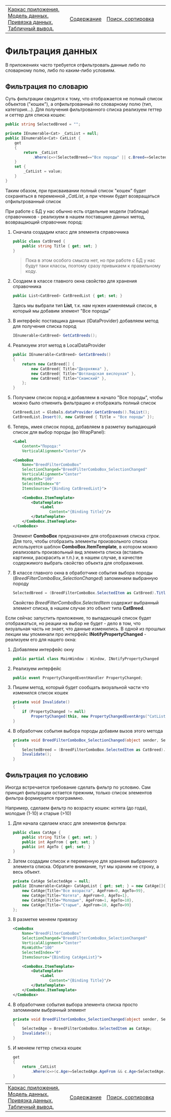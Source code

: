 <table style="width: 100%;"><tr><td style="width: 40%;">
<a href="../articles/wpf_template.md">Каркас приложения. Модель данных. Привязка данных. Табличный вывод.
</a></td><td style="width: 20%;">
<a href="../readme.md">Содержание
</a></td><td style="width: 40%;">
<a href="../articles/wpf_search_sort.md">Поиск, сортировка
</a></td><tr></table>

# Фильтрация данных

В приложениях часто требуется отфильтровать данные либо по словарному полю, либо по каким-либо условиям. 

## Фильтрация по словарю

Суть фильтрации сводится к тому, что отображается не полный список объектов ("кошек"), а отфильтрованный по словарному полю (тип, категория...). Для получения фильтрованного списка реализуем геттер и сеттер для списка кошек:

```cs
public string SelectedBreed = "";

private IEnumerable<Cat> _CatList = null;
public IEnumerable<Cat> CatList {
    get
    {
        return _CatList
            .Where(c=>(SelectedBreed=="Все породы" || c.Breed==SelectedBreed));
    }
    set {
        _CatList = value;
    } 
}
```

Таким обазом, при присваивании полный список "кошек" будет сохраняться в переменной *_CatList*, а при чтении будет возвращаться отфильтрованный список

При работе с БД у нас обычно есть отдельные модели (таблицы) справочников - реализуем в нашем поставщике данных метод, возвращающий справочник пород:

1. Сначала создадим класс для элемента справочника

    ```cs
    public class CatBreed { 
        public string Title { get; set; }
    }
    ```

    >Пока в этом особого смысла нет, но при работе с БД у нас будут таки классы, поэтому сразу привыкаем к правильному коду.

2. Создаем в классе главного окна свойство для хранения справочника

    ```cs
    public List<CatBreed> CatBreedList { get; set; }
    ```

    Здесь мы выбрали тип **List**, т.к. нам нужен изменяемый список, в который мы добавим элемент "Все породы"

3. В интерфейс поставщика данных (IDataProvider) добавляем метод для получения списка пород

    ```cs
    IEnumerable<CatBreed> GetCatBreeds();
    ```

4. Реализуем этот метод в LocalDataProvider

    ```cs
    public IEnumerable<CatBreed> GetCatBreeds()
    {
        return new CatBreed[] {
            new CatBreed{ Title="Дворняжка" },
            new CatBreed{ Title="Шотландская вислоухая" },
            new CatBreed{ Title="Сиамский" },
        };
    }
    ```

5. Получаем список пород и добавляем в начало "Все породы", чтобы можно было отменить фильтрацию и отображать полный список

    ```cs
    CatBreedList = Globals.dataProvider.GetCatBreeds().ToList();
    CatBreedList.Insert(0, new CatBreed { Title = "Все породы" });
    ```

4. Теперь, имея список пород, добавляем в разметку выпадающий список для выбор породы (во WrapPanel):

    ```xml
    <Label 
        Content="Порода:"
        VerticalAlignment="Center"/>

    <ComboBox
        Name="BreedFilterComboBox"
        SelectionChanged="BreedFilterComboBox_SelectionChanged"
        VerticalAlignment="Center"
        MinWidth="100"
        SelectedIndex="0"
        ItemsSource="{Binding CatBreedList}">

        <ComboBox.ItemTemplate>
            <DataTemplate>
                <Label 
                    Content="{Binding Title}"/>
            </DataTemplate>
        </ComboBox.ItemTemplate>
    </ComboBox>
    ```

    Элемент **ComboBox** предназначен для отображения списка *строк*. Для того, чтобы отобразить элементы произвольного списка используется шаблон **ComboBox.ItemTemplate**, в котором можно реализовать произвольный вид элемента списка (вставить картинки, раскрасить и т.п.) и, в нашем случае, в качестве содержимого выбрать свойство объекта для отображения. 

5. В классе главного окна в обработчике события выбора породы (*BreedFilterComboBox_SelectionChanged*) запоминаем выбранную породу

    ```cs
    SelectedBreed = (BreedFilterComboBox.SelectedItem as CatBreed).Title;
    ```

    Свойство *BreedFilterComboBox.SelectedItem* содержит выбранный элемент списка, в нашем случае это объект типа **CatBreed**.

Если сейчас запустить приложение, то выпадающий список будет отображаться, но реации на выбор не будет - дело в том, что визуальная часть не знает, что данные изменились. В одной из прошлых лекции мы упоминали про интерфейс **INotifyPropertyChanged** - реализуем его для нашего окна:

1. Добавляем интерфейс окну

    ```cs
    public partial class MainWindow : Window, INotifyPropertyChanged
    ```

2. Реализуем интерфейс

    ```cs
    public event PropertyChangedEventHandler PropertyChanged;
    ```

3. Пишем метод, который будет сообщать визуальной части что изменился список кошек

    ```cs
    private void Invalidate()
    {
        if (PropertyChanged != null)
            PropertyChanged(this, new PropertyChangedEventArgs("CatList"));
    }
    ```

4. В обработчик события выбора породы добавим вызов этого метода

    ```cs
    private void BreedFilterComboBox_SelectionChanged(object sender, SelectionChangedEventArgs e)
    {
        SelectedBreed = (BreedFilterComboBox.SelectedItem as CatBreed).Title;
        Invalidate();
    }
    ```

## Фильтрация по условию

Иногда встречается требование сделать фильтр по условию. Сам принцип фильтрации остается прежним, только список элементов фильтра формируется программно.

Например, сделаем фильтр по возрасту кошек: котята (до года), молодые (1-10) и старые (>10)

1. Для начала сделаем класс для элементов фильтра:

    ```cs
    public class CatAge { 
        public string Title { get; set; }
        public int AgeFrom { get; set; }
        public int AgeTo { get; set; }
    }
    ```

2. Затем создадим список и переменную для хранения выбранного элемента списка. Обратите внимание, тут мы храним не строку, а весь объект.

    ```cs
    private CatAge SelectedAge = null;
    public IEnumerable<CatAge> CatAgeList { get; set; } = new CatAge[]{
        new CatAge{Title="Все возраста", AgeFrom=0, AgeTo=99},
        new CatAge{Title="Котята", AgeFrom=0, AgeTo=1},
        new CatAge{Title="Молодые", AgeFrom=1, AgeTo=10},
        new CatAge{Title="Старые", AgeFrom=10, AgeTo=99}
    };
    ```

3. В разметке меняем привязку   

    ```xml
    <ComboBox
        Name="BreedFilterComboBox"
        SelectionChanged="BreedFilterComboBox_SelectionChanged"
        VerticalAlignment="Center"
        MinWidth="100"
        SelectedIndex="0"
        ItemsSource="{Binding CatAgeList}">

        <ComboBox.ItemTemplate>
            <DataTemplate>
                <Label 
                    Content="{Binding Title}"/>
            </DataTemplate>
        </ComboBox.ItemTemplate>
    </ComboBox>
    ```

4. В обработчике события выбора элемента списка просто запоминаем выбранный элемент

    ```cs
    private void BreedFilterComboBox_SelectionChanged(object sender, SelectionChangedEventArgs e)
    {
        SelectedAge = BreedFilterComboBox.SelectedItem as CatAge;
        Invalidate();
    }
    ```

5. И меняем геттер списка кошек

    ```cs
    get
    {
        return _CatList
            .Where(c=>(c.Age>=SelectedAge.AgeFrom && c.Age<SelectedAge.AgeTo));
    }
    ```

<table style="width: 100%;"><tr><td style="width: 40%;">
<a href="../articles/wpf_template.md">Каркас приложения. Модель данных. Привязка данных. Табличный вывод.
</a></td><td style="width: 20%;">
<a href="../readme.md">Содержание
</a></td><td style="width: 40%;">
<a href="../articles/wpf_search_sort.md">Поиск, сортировка
</a></td><tr></table>    